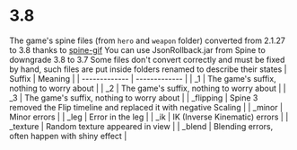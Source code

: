 # 3.8
The game's spine files (from `hero` and `weapon` folder) converted from 2.1.27 to 3.8 thanks to [spine-gif](https://naganeko.github.io/spine-gif/)
You can use JsonRollback.jar from Spine to downgrade 3.8 to 3.7
Some files don't convert correctly and must be fixed by hand, such files are put inside folders renamed to describe their states
| Suffix  | Meaning |
| ------------- | ------------- |
| \_1  | The game's suffix, nothing to worry about  |
| \_2  | The game's suffix, nothing to worry about  |
| \_3  | The game's suffix, nothing to worry about  |
| \_flipping  | Spine 3 removed the Flip timeline and replaced it with negative Scaling  |
| \_minor  | Minor errors  |
| \_leg  | Error in the leg  |
| \_ik  | IK (Inverse Kinematic) errors  |
| \_texture  | Random texture appeared in view  |
| \_blend  | Blending errors, often happen with shiny effect  |